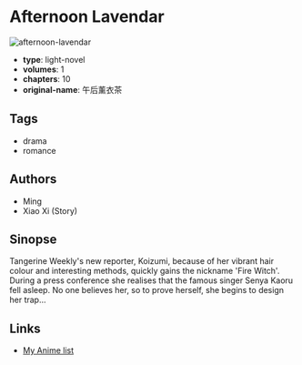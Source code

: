 # Afternoon Lavendar

![afternoon-lavendar](https://cdn.myanimelist.net/images/manga/2/118179.jpg)

-   **type**: light-novel
-   **volumes**: 1
-   **chapters**: 10
-   **original-name**: 午后薰衣茶

## Tags

-   drama
-   romance

## Authors

-   Ming
-   Xiao Xi (Story)

## Sinopse

Tangerine Weekly's new reporter, Koizumi, because of her vibrant hair colour and interesting methods, quickly gains the nickname 'Fire Witch'. During a press conference she realises that the famous singer Senya Kaoru fell asleep. No one believes her, so to prove herself, she begins to design her trap...

## Links

-   [My Anime list](https://myanimelist.net/manga/69059/Afternoon_Lavendar)
